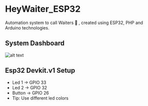 # HeyWaiter_ESP32
Automation system to call Waiters :raising_hand: , created using ESP32, PHP and Arduino technologies.

## System Dashboard
![alt text](https://raw.githubusercontent.com/PRASILVA5/HeyWaiter_ESP32/master/HeyWaiterScreen.JPG)

## Esp32 Devkit.v1 Setup
- Led 1 -> GPIO 33
- Led 2 -> GPIO 32
- Button -> GPIO 26
- Tip: Use different led colors 
